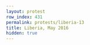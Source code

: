 ```yaml
---
layout: protest
row_index: 431
permalink: protests/liberia-13
title: Liberia, May 2016
hidden: true
---
```

